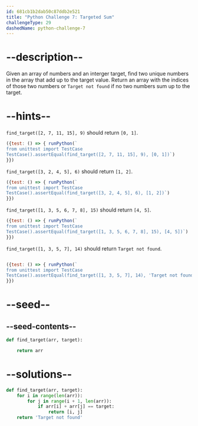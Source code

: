 ```yaml
---
id: 681cb1b2dab50c87ddb2e521
title: "Python Challenge 7: Targeted Sum"
challengeType: 29
dashedName: python-challenge-7
---
```


# --description--

Given an array of numbers and an interger target, find two unique numbers in the array that add up to the target value. Return an array with the indices of those two numbers or `Target not found` if no two numbers sum up to the target.

# --hints--

`find_target([2, 7, 11, 15], 9)` should return `[0, 1]`.

```js
({test: () => { runPython(`
from unittest import TestCase
TestCase().assertEqual(find_target([2, 7, 11, 15], 9), [0, 1])`)
}})
```

`find_target([3, 2, 4, 5], 6)` should return `[1, 2]`.

```js
({test: () => { runPython(`
from unittest import TestCase
TestCase().assertEqual(find_target([3, 2, 4, 5], 6), [1, 2])`)
}})
```

`find_target([1, 3, 5, 6, 7, 8], 15)` should return `[4, 5]`.

```js
({test: () => { runPython(`
from unittest import TestCase
TestCase().assertEqual(find_target([1, 3, 5, 6, 7, 8], 15), [4, 5])`)
}})
```

`find_target([1, 3, 5, 7], 14)` should return `Target not found`.

```js

({test: () => { runPython(`
from unittest import TestCase
TestCase().assertEqual(find_target([1, 3, 5, 7], 14), 'Target not found')`)
}})
```

# --seed--

## --seed-contents--

```py
def find_target(arr, target):

    return arr
```

# --solutions--

```py
def find_target(arr, target):
    for i in range(len(arr)):
        for j in range(i + 1, len(arr)):
            if arr[i] + arr[j] == target:
                return [i, j]
    return 'Target not found'
```
